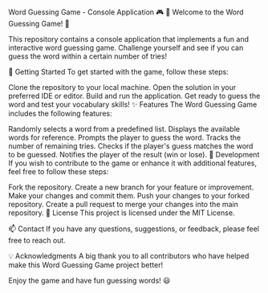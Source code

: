 Word Guessing Game - Console Application :video_game:
🎉 Welcome to the Word Guessing Game! 🎉

This repository contains a console application that implements a fun and interactive word guessing game. Challenge yourself and see if you can guess the word within a certain number of tries!

:rocket: Getting Started
To get started with the game, follow these steps:

Clone the repository to your local machine.
Open the solution in your preferred IDE or editor.
Build and run the application.
Get ready to guess the word and test your vocabulary skills!
:sparkles: Features
The Word Guessing Game includes the following features:

Randomly selects a word from a predefined list.
Displays the available words for reference.
Prompts the player to guess the word.
Tracks the number of remaining tries.
Checks if the player's guess matches the word to be guessed.
Notifies the player of the result (win or lose).
:wrench: Development
If you wish to contribute to the game or enhance it with additional features, feel free to follow these steps:

Fork the repository.
Create a new branch for your feature or improvement.
Make your changes and commit them.
Push your changes to your forked repository.
Create a pull request to merge your changes into the main repository.
:page_facing_up: License
This project is licensed under the MIT License.

:mailbox: Contact
If you have any questions, suggestions, or feedback, please feel free to reach out.

:bulb: Acknowledgments
A big thank you to all contributors who have helped make this Word Guessing Game project better!

Enjoy the game and have fun guessing words! :smiley:
